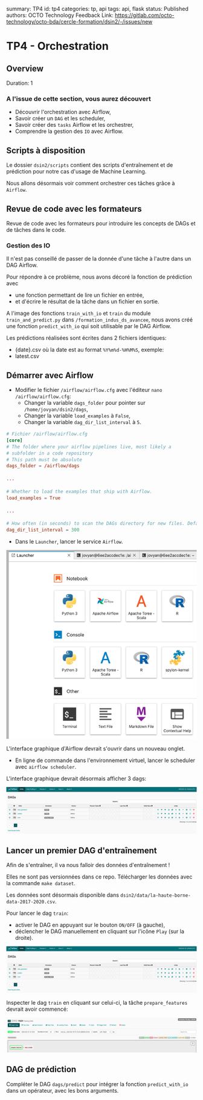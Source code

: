 summary: TP4
id: tp4
categories: tp, api
tags: api, flask
status: Published
authors: OCTO Technology
Feedback Link: https://gitlab.com/octo-technology/octo-bda/cercle-formation/dsin2/-/issues/new

# TP4 - Orchestration

## Overview
Duration: 1

### A l'issue de cette section, vous aurez découvert

- Découvrir l'orchestration avec Airflow,
- Savoir créer un `DAG` et les scheduler,
- Savoir créer des `tasks` Airflow et les orchestrer,
- Comprendre la gestion des `IO` avec Airflow.

## Scripts à disposition

Le dossier `dsin2/scripts` contient des scripts d'entraînement et de prédiction pour notre cas d'usage de Machine Learning.

Nous allons désormais voir comment orchestrer ces tâches grâce à `Airflow`.

## Revue de code avec les formateurs

Revue de code avec les formateurs pour introduire les concepts de DAGs et de tâches dans le code.

### Gestion des IO

Il n'est pas conseillé de passer de la donnée d'une tâche à l'autre dans un DAG Airflow.

Pour répondre à ce problème, nous avons décoré la fonction de prédiction avec

- une fonction permettant de lire un fichier en entrée,
- et d'écrire le résultat de la tâche dans un fichier en sortie.

A l'image des fonctions `train_with_io` et `train` du module `train_and_predict.py` dans `/formation_indus_ds_avancee`, nous avons créé une fonction `predict_with_io` qui soit utilisable par le DAG Airflow.

Les prédictions réalisées sont écrites dans 2 fichiers identiques:

- {date}.csv où la date est au format `%Y%m%d-%H%M%S`, exemple:
- latest.csv

## Démarrer avec Airflow

- Modifier le fichier `/airflow/airflow.cfg` avec l'éditeur `nano /airflow/airflow.cfg`:
  - Changer la variable `dags_folder` pour pointer sur `/home/jovyan/dsin2/dags`,
  - Changer la variable `load_examples` à `False`,
  - Changer la variable `dag_dir_list_interval` à `5`.

```toml
# Fichier /airflow/airflow.cfg
[core]
# The folder where your airflow pipelines live, most likely a
# subfolder in a code repository
# This path must be absolute
dags_folder = /airflow/dags

...

# Whether to load the examples that ship with Airflow.
load_examples = True

...

# How often (in seconds) to scan the DAGs directory for new files. Default to 5 minutes.
dag_dir_list_interval = 300
```

- Dans le `Launcher`, lancer le service `Airflow`.

![launcher](./docs/tp4/launcher-airflow.png)

L'interface graphique d'Airflow devrait s'ouvrir dans un nouveau onglet.

- En ligne de commande dans l'environnement virtuel, lancer le scheduler avec `airflow scheduler`.

L'interface graphique devrait désormais afficher 3 dags:

![ui-airflow](./docs/tp4/ui-airflow-start.png)

## Lancer un premier DAG d'entraînement

Afin de s'entraîner, il va nous falloir des données d'entraînement !

Elles ne sont pas versionnées dans ce repo. Télécharger les données avec la commande `make dataset`.

Les données sont désormais disponible dans `dsin2/data/la-haute-borne-data-2017-2020.csv`.

Pour lancer le dag `train`:

- activer le DAG en appuyant sur le bouton `ON/OFF` (à gauche),
- déclencher le DAG manuellement en cliquant sur l'icône `Play` (sur la droite).

![ui-airflow](./docs/tp4/ui-airflow-start.png)

Inspecter le dag `train` en cliquant sur celui-ci, la tâche `prepare_features` devrait avoir commencé:

![train-dag](./docs/tp4/train-prepare-features.png)

## DAG de prédiction

Compléter le DAG `dags/predict` pour intégrer la fonction `predict_with_io` dans un opérateur, avec les bons arguments.